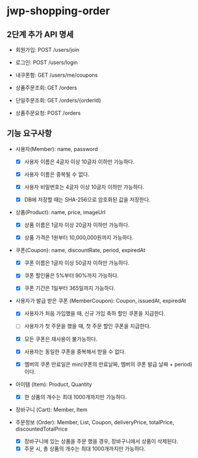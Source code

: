 # jwp-shopping-order

## 2단계 추가 API 명세

- 회원가입: POST /users/join
- 로그인: POST /users/login
- 내쿠폰함: GET /users/me/coupons

- 상품주문조회: GET /orders
- 단일주문조회: GET /orders/{orderId}
- 상품주문요청: POST /orders

## 기능 요구사항

- 사용자(Member): name, password
    - [x] 사용자 이름은 4글자 이상 10글자 이하만 가능하다.
    - [x] 사용자 이름은 중복될 수 없다.
    - [x] 사용자 비밀번호는 4글자 이상 10글자 이하만 가능하다.
    - [x] DB에 저장할 때는 SHA-256으로 암호화된 값을 저장한다.


- 상품(Product): name, price, imageUrl
    - [x] 상품 이름은 1글자 이상 20글자 이하만 가능하다.
    - [x] 상품 가격은 1원부터 10,000,000원까지 가능하다.


- 쿠폰(Coupon): name, discountRate, period, expiredAt
    - [x] 쿠폰 이름은 1글자 이상 50글자 이하만 가능하다.
    - [x] 쿠폰 할인율은 5%부터 90%까지 가능하다.
    - [x] 쿠폰 기간은 1일부터 365일까지 가능하다.


- 사용자가 발급 받은 쿠폰 (MemberCoupon): Coupon, issuedAt, expiredAt
    - [x] 사용자가 처음 가입했을 때, 신규 가입 축하 할인 쿠폰을 지급한다.
    - [ ] 사용자가 첫 주문을 했을 때, 첫 주문 할인 쿠폰을 지급한다.
    - [x] 모든 쿠폰은 재사용이 불가능하다.
    - [x] 사용자는 동일한 쿠폰을 중복해서 받을 수 없다.
    - [x] 멤버의 쿠폰 만료일은 min(쿠폰의 만료날짜, 멤버의 쿠폰 발급 날짜 + period)이다.


- 아이템 (Item): Product, Quantity
    - [x] 한 상품의 개수는 최대 1000개까지만 가능하다.


- 장바구니 (Cart): Member, Item


- 주문정보 (Order): Member, List<Item>, Coupon, deliveryPrice, totalPrice, discountedTotalPrice
    - [x] 장바구니에 있는 상품을 주문 했을 경우, 장바구니에서 상품이 삭제된다.
    - [x] 주문 시, 총 상품의 개수는 최대 1000개까지만 가능하다.
